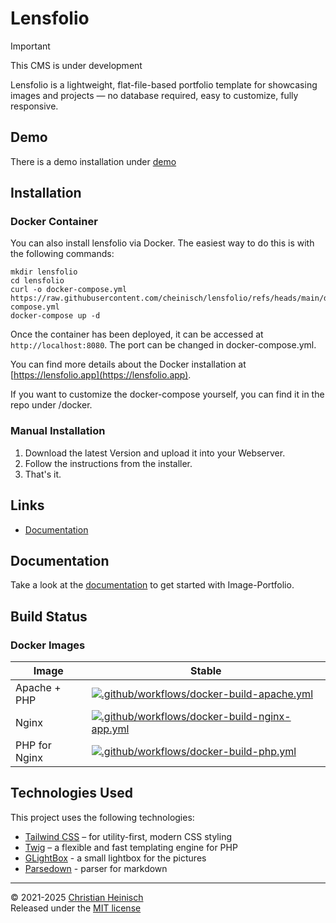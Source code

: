 # Lensfolio

> [!IMPORTANT]
> This CMS is under development

Lensfolio is a lightweight, flat-file-based portfolio template for showcasing images and projects — no database required, easy to customize, fully responsive.

## Demo

There is a demo installation under [demo](https://demo.image-portfolio.org)

## Installation

### Docker Container

You can also install lensfolio via Docker. The easiest way to do this is with the following commands:
```
mkdir lensfolio
cd lensfolio
curl -o docker-compose.yml https://raw.githubusercontent.com/cheinisch/lensfolio/refs/heads/main/docker/docker-compose.yml
docker-compose up -d
```

Once the container has been deployed, it can be accessed at `http://localhost:8080`. The port can be changed in docker-compose.yml.

You can find more details about the Docker installation at [https://lensfolio.app](https://lensfolio.app).

If you want to customize the docker-compose yourself, you can find it in the repo under /docker.

### Manual Installation

1. Download the latest Version and upload it into your Webserver.
2. Follow the instructions from the installer.
3. That's it.

## Links

- [Documentation](https://lensfolio.app)

## Documentation

Take a look at the [documentation](https://lensfolio.app) to get started with Image-Portfolio.

## Build Status

### Docker Images

| Image | Stable |
|---|---|
| Apache + PHP | [![.github/workflows/docker-build-apache.yml](https://github.com/cheinisch/lensfolio/actions/workflows/docker-build-apache.yml/badge.svg?branch=main)](https://github.com/cheinisch/lensfolio/actions/workflows/docker-build-apache.yml) |
| Nginx | [![.github/workflows/docker-build-nginx-app.yml](https://github.com/cheinisch/lensfolio/actions/workflows/docker-build-nginx-app.yml/badge.svg?branch=main)](https://github.com/cheinisch/lensfolio/actions/workflows/docker-build-nginx-app.yml) |
| PHP for Nginx | [![.github/workflows/docker-build-php.yml](https://github.com/cheinisch/lensfolio/actions/workflows/docker-build-php.yml/badge.svg?branch=main)](https://github.com/cheinisch/lensfolio/actions/workflows/docker-build-php.yml) |

## Technologies Used

This project uses the following technologies:

- [Tailwind CSS](https://tailwindcss.com/) – for utility-first, modern CSS styling
- [Twig](https://twig.symfony.com/) – a flexible and fast templating engine for PHP
- [GLightBox](https://github.com/biati-digital/glightbox) - a small lightbox for the pictures
- [Parsedown](https://github.com/erusev/parsedown) - parser for markdown
---

© 2021-2025 [Christian Heinisch](https://heimfisch.de)  
Released under the [MIT license](https:/lensfolio.app/license)
